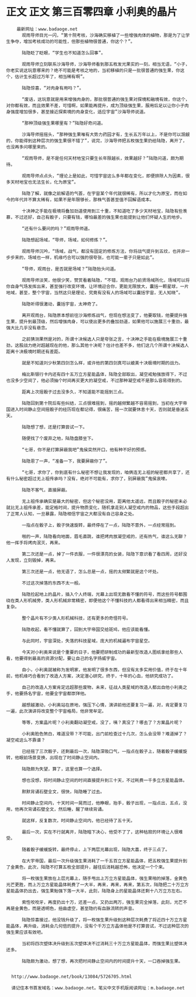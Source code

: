 # 正文 正文 第三百零四章 小利奥的晶片
        最新网址：www.badaoge.net
          观雨导师目光一闪，“第十院考核，沙海确实移植了一些增强肉体的植物，那是为了让学生争夺，增加考核成功的可能性，但那些植物很普通，你这个？”。
      
          陆隐眨了眨眼，“学生也不知道怎么回事”。
      
          观雨导师立刻联系沙海导师，沙海导师看到那五枚发光果实的一刻，相当无语，“小子，你老实说这玩意哪来的？绝不可能是考核之地的，当初移植的只是一批很普通的强生果，你这个，估计生长超过万年了，相当稀有啊”。
      
          陆隐惊喜，“对肉身有用吗？”。
      
          “废话，这玩意就是用来增强肉身的，那批很普通的强生果对探境和融境有效，你这个，对你都有效，而且效果不差，可惜啊，如果能再提升，成为顶级强生果，服用后足以让你小子肉身强度增加很多，甚至接近探索境的肉身变化，适应宇宙”沙海导师说道。
      
          “那种顶级强生果哪里有？”陆隐好奇问道。
      
          沙海导师摇摇头，“那种强生果唯有大势力药园才有，生长五万年以上，不是你可以觊觎的，你能得到这种层次的强生果很不错了”，说完，沙海导师把五枚强生果扔给陆隐，离开了，也没再多问哪里来的。
      
          “观雨导师，是不是任何天材地宝只要生长年限越长，效果越好？”陆隐问道，颇为期待。
      
          观雨导师点点头，“理论上是如此，可惜宇宙这么多年都在变化，即便排除人为因素，很多天材地宝也无法生长，化为原宝”。
      
          陆隐了解，就像之前解语的气荟，在宇宙某个年代就很稀有，所以才化为原宝，而在如今的年代并不算太稀有，如果不是年限够长，那株气荟甚至值不回解语成本。
      
          十决神之手能在极境将叠加劲道使用到三十重，不知道吃了多少天材地宝，陆隐有些羡慕，不过还好，自己有骰子，只要有钱，哪怕最差的强生果也能提到让他们怀疑人生的地步。
      
          “还有什么要问的吗？”观雨导师道。
      
          陆隐想起场域，“导师，场域，如何修炼？”。
      
          观雨导师沉吟，“场域，战气，都没有固定的修炼方法，你将战气提升到五纹，也并非一步步来的，场域也一样，机缘巧合可以强的很夸张，也可能一辈子只是如此”。
      
          “导师，观雨台，是否就是场域？”陆隐抬头问道。
      
          观雨导师淡笑，他很少笑，赞赏看着陆隐，“不错，观雨台乃前贤场域所化，场域可以将你自身气场发挥出来，甚至强行改变环境，让环境迎合你，更能无限放大，囊括一颗星球，一片地域，甚至，整个宇宙，当然这只是理论，究竟有没有人的场域可以囊括宇宙，无人知晓”。
      
          陆隐听得很激动，囊括宇宙，太神奇了。
      
          离开观雨台，陆隐原本想前往沙海修炼战气，但现在想法变了，他要取钱，他要提升强生果，提升到最顶级，然后增强肉身，可以使出更多的叠加劲道，如果他可以施展三十重劲，最强大比几乎没有悬念。
      
          之前猜测果然是对的，所谓十决候选人只是夸张之言，十决神之手能在极境施展三十重劲，这股战力绝对超越现在的他，那么其他十决呢？估计也差不多，他们这几个所谓十决候选人距离十决极境时期还有差距。
      
          就是不知道刘少秋第四剑怎么样，或许他的第四剑真可以媲美十决极境时期的战力。
      
          梅比斯银行卡内还有四十五万立方星能晶体，陆隐全部取出，凝空戒勉强放得下，不过也没多少空间了，他必须抽个时间再买更大的凝空戒，不过那种凝空戒不是那么容易得到的。
      
          距离上次摇骰子过去没多久，不知道能不能摇到三点。
      
          陆隐回到第十院后有些纠结，三点很难摇到，摇的越频繁越不容易摇到，当初在大宇帝国进入时间静止空间摇骰子的经历现在都记得，很痛苦，摇一次就要休息十天，否则就是昏迷五天。
      
          陆隐想了想，还是打算尝试一下。
      
          随便找了个废弃之地，陆隐盘膝坐下。
      
          “七哥，你不是打算屏蔽我吧”鬼侯突然开口，他有种不好的预感。
      
          陆隐恩了一声，“准备一下，我要屏蔽你了”。
      
          “七哥，求你了，你到底有什么秘密不想让我发现的，咱俩连无上祖的秘密都共享了，还有什么秘密超过无上祖传承吗？没有，绝对不可能有，求你了，别屏蔽我”鬼侯哀嚎。
      
          陆隐不客气，直接屏蔽。
      
          无上祖传承确实是最大的秘密，但这个秘密没用，距离他太遥远，而且骰子的秘密未必就比无上祖传承差，能定格时间，提升物质变化，随机拿走别人凝空戒内的物品，这些手段超出了正常人认知，一旦暴露，陆隐相信宇宙之大都没有自己容身之处。
      
          一指点在骰子上，骰子快速旋转，最终停在了一点，陆隐不意外，一点经常摇到。
      
          啪的一声，陆隐看向地面，眉毛直跳，谁把烤肉放凝空戒的，还有热气，谁这么无聊？他一挥手将烤肉泯灭，再来。
      
          第二次还是一点，掉了一件衣服，一件很漂亮的女装，陆隐下意识看了看四周，还好没人发现，立刻毁掉，再来。
      
          第三次还是一点，他无语了，怎么总是一点，摇的太频繁就是这个坏处。
      
          不过这次掉落的东西不太一般。
      
          陆隐捡起地上的晶片，插入个人终端，光幕上出现无数看不懂的符号，而这些符号都围绕在类人形机械旁，类人形机械非常精密，即便他这个不懂科技的人都看得出来相当精密，而且复杂。
      
          整个晶片有不少类人形机械科技，还有更多的奇怪符号。
      
          陆隐收起，看不懂就算了，回到大宇帝国交给斑鸠，他应该能看懂。
      
          与此同时，宇宙深处，失落的科技星域，庞大的机械遍布宇宙星空。
      
          今天对小利奥来说是个重要的日子，他要把研制成功的最新型改造人图纸拿给那些人看，他要得到最高的资源分配，要让自己的名字扬威宇宙。
      
          自小，小利奥就被称为发明家，他发明了很多东西，但没有太多实用价值，终于在十年前，他机缘巧合看到了改造人方案，决定潜心研究，终于，十年的心血，他研究成功了。
      
          自己的改造人方案肯定远超那些废物，未来，征战人类星域的改造人都出自他小利奥之手，他要扬名宇宙，他要全宇宙都崇拜他。
      
          越想越激动，小利奥站在原地，强压下心情，演讲前他还要复习一遍，对，肯定要复习一遍，此次演讲将改变整个宇宙格局，他非常牟定。
      
          等等，方案晶片呢？小利奥翻动凝空戒，没了，咦？真没了？哪去了？方案晶片呢？
      
          小利奥脸色煞白，难道没带？不可能，出门前检查过十几次，怎么会没带？难道掉了？凝空戒这么不靠谱？
      
          已经摇了三次骰子，还剩最后一次，陆隐深吸口气，一指点在骰子上，随着骰子缓缓旋转，他眼前场景变换，出现在了时间静止空间内。
      
          陆隐颇为失望，算了，这里也算一个选择。
      
          想也没想，将时间静止空间的时间直接提升到三十天，不过耗费一千多立方星能晶体。
      
          默默背诵石壁全文，很快，陆隐睡了过去。
      
          时间静止空间内，十天时间一晃而过，他睁眼，抬手，骰子出现，一指点出，五点，没用，他再次背诵石壁全文，然后睡，醒了继续背诵。
      
          就这样，反复数次，时间静止空间内，他已经待了五十天。
      
          最后一次，实在不行就离开，陆隐暗下决心，他受不了了，这种枯寂的环境让人很难受。
      
          随着骰子缓缓旋转，最终停止，上下两层光幕出现，陆隐大喜，终于三点了。
      
          在大宇帝国，最后一次升级强生果消耗了一千五百立方星能晶体，把五枚强生果提升到了金黄色，此次，陆隐不打算五枚全部提升，越往后消耗越恐怖，他决定一个个来。
      
          将一枚强生果放在上层光幕上，随手甩出上万立方星能晶体，强生果啪的掉落，金黄色光芒更胜，而上万立方星能晶体耗费了一大半，再来，再来，再来，第五次，陆隐把二十万立方星能晶体扔出去，强生果勉强下落一大半，此刻，陆隐身上的星能晶体还剩十八万立方左右。
      
          索性咬咬牙，再度扔出十万，还差一点，又扔出两万，强生果完全掉落，此刻，光芒不再是金黄色，而是透明色，扭曲虚空，甚至隐约有血脉流转的声音。
      
          陆隐惊喜接过，他没钱升级了，将一枚强生果升级到这种层次耗费了将近四十万立方星能晶体，再升级，消耗会几何倍的提升，没有个千万立方晶体他是不打算尝试，不过这种层次的强生果应该有效吧。
      
          当初将四次塑体决升级到五次塑体决不过消耗三十万立方星能晶体，而强生果比塑体决还多。
      
          陆隐颇为激动，想了想，再次把时间静止空间内的时间提升十天，一口吞掉强生果。
      
      
      http://www.badaoge.net/book/13084/5726705.html
      
      请记住本书首发域名：www.badaoge.net。笔尖中文手机版阅读网址：m.badaoge.net
